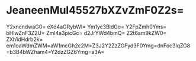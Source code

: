 # JeaneenMul45527bXZvZmF0Z2s=
Y2xncndwaG0=
eXd4aGRybWI=
Ym1yc3BldGo=
Y2FpZmh0Yms=
bHlwZnF3Z2U=
Zml4a3picGc=
d2JrYWd4bmQ=
Z2t6am9kZW0=
ZXh1dHdrb2k=
em1oaWdmZWM=aW1mcGh2c2M=Z3J2Y2ZzZGFyd3F0Ymg=dnFoc3lqZG8=b3B4bWZham4=Y2dzZGZ6Ymg=a3A=
